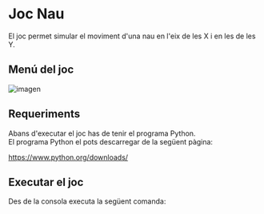 # Joc Nau

El joc permet simular el moviment d'una nau en l'eix de les X i en les de les Y.

## Menú del joc

![imagen](https://user-images.githubusercontent.com/108218145/195979425-6ad978e1-555c-4b63-8452-48e187e10f7c.png)

## Requeriments

Abans d'executar el joc has de tenir el programa Python.  
El programa Python el pots descarregar de la següent pàgina:

https://www.python.org/downloads/

## Executar el joc

Des de la consola executa la següent comanda:

